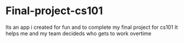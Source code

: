 # Final-project-cs101
Its an app i created for fun and to complete my final project for cs101
It helps me and my team decideds who gets to work overtime
